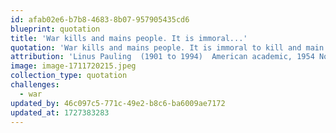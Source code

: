 ```yaml
---
id: afab02e6-b7b8-4683-8b07-957905435cd6
blueprint: quotation
title: 'War kills and mains people. It is immoral...'
quotation: 'War kills and mains people. It is immoral to kill and main people. War is immoral.'
attribution: 'Linus Pauling  (1901 to 1994)  American academic, 1954 Nobel laureate in chemistry, 1962 Nobel peace laureate.'
image: image-1711720215.jpeg
collection_type: quotation
challenges:
  - war
updated_by: 46c097c5-771c-49e2-b8c6-ba6009ae7172
updated_at: 1727383283
---
```

